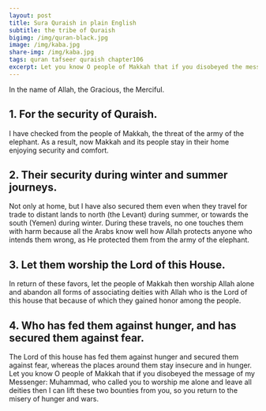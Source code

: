 ```yaml
---
layout: post
title: Sura Quraish in plain English
subtitle: the tribe of Quraish
bigimg: /img/quran-black.jpg
image: /img/kaba.jpg
share-img: /img/kaba.jpg
tags: quran tafseer quraish chapter106
excerpt: Let you know O people of Makkah that if you disobeyed the message of my Messenger Muhammad, who called you to worship me alone and leave all deities then I can lift these two bounties from you, so you return to the misery of hunger and wars.  
---
```


In the name of Allah, the Gracious, the Merciful.
## 1. For the security of Quraish.
I have checked from the people of Makkah, the threat of the army of the elephant. As a result, now Makkah and its people stay in their home enjoying security and comfort.

## 2. Their security during winter and summer journeys.
Not only at home, but I have also secured them even when they travel for trade to distant lands to north (the Levant) during summer, or towards the south (Yemen) during winter. During these travels, no one touches them with harm because all the Arabs know well how Allah protects anyone who intends them wrong, as He protected them from the army of the elephant.

## 3. Let them worship the Lord of this House.
In return of these favors, let the people of Makkah then worship Allah alone and abandon all forms of associating deities with Allah who is the Lord of this house that because of which they gained honor among the people. 

## 4. Who has fed them against hunger, and has secured them against fear.
The Lord of this house has fed them against hunger and secured them against fear, whereas the places around them stay insecure and in hunger. Let you know O people of Makkah that if you disobeyed the message of my Messenger: Muhammad, who called you to worship me alone and leave all deities then I can lift these two bounties from you, so you return to the misery of hunger and wars.  
